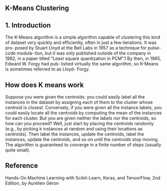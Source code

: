## K-Means Clustering ##

## 1. Introduction ##
The K-Means algorithm is a simple algorithm capable of clustering this kind of dataset very quickly and efficiently, often in just a few iterations. It was pro‐ posed by Stuart Lloyd at the Bell Labs in 1957 as a technique for pulse-code modula‐ tion, but it was only published outside of the company in 1982, in a paper titled “Least square quantization in PCM”.1 By then, in 1965, Edward W. Forgy had pub‐ lished virtually the same algorithm, so K-Means is sometimes referred to as Lloyd- Forgy.

## How does K means work ##

Suppose you were given the centroids: you could easily label all the instances in the dataset by assigning each of them to the cluster whose centroid is closest. Conversely, if you were given all the instance labels, you could easily locate all the centroids by computing the mean of the instances for each cluster. But you are given neither the labels nor the centroids, so how can you proceed? Well, just start by placing the centroids randomly (e.g., by picking k instances at random and using their locations as centroids). Then label the instances, update the centroids, label the instances, update the centroids, and so on until the centroids stop moving. The algorithm is guaranteed to converge in a finite number of steps (usually quite small).

## Reference ##

 Hands-On Machine Learning with Scikit-Learn, Keras, and TensorFlow, 2nd Edition, by Aurélien Géron

